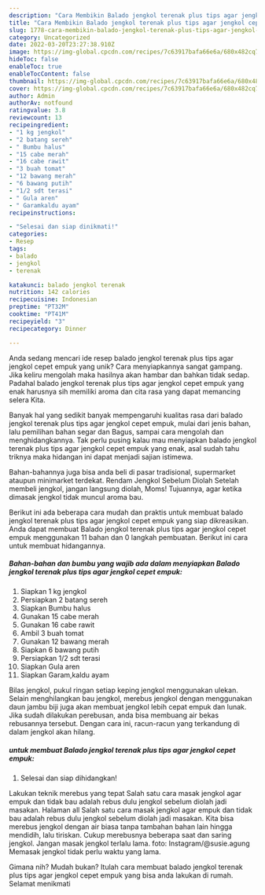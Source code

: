```yaml
---
description: "Cara Membikin Balado jengkol terenak plus tips agar jengkol cepet empuk yang Lezat"
title: "Cara Membikin Balado jengkol terenak plus tips agar jengkol cepet empuk yang Lezat"
slug: 1778-cara-membikin-balado-jengkol-terenak-plus-tips-agar-jengkol-cepet-empuk-yang-lezat
category: Uncategorized
date: 2022-03-20T23:27:38.910Z
image: https://img-global.cpcdn.com/recipes/7c63917bafa66e6a/680x482cq70/balado-jengkol-terenak-plus-tips-agar-jengkol-cepet-empuk-foto-resep-utama.jpg
hideToc: false
enableToc: true
enableTocContent: false
thumbnail: https://img-global.cpcdn.com/recipes/7c63917bafa66e6a/680x482cq70/balado-jengkol-terenak-plus-tips-agar-jengkol-cepet-empuk-foto-resep-utama.jpg
cover: https://img-global.cpcdn.com/recipes/7c63917bafa66e6a/680x482cq70/balado-jengkol-terenak-plus-tips-agar-jengkol-cepet-empuk-foto-resep-utama.jpg
author: Admin
authorAv: notfound
ratingvalue: 3.8
reviewcount: 13
recipeingredient:
- "1 kg jengkol"
- "2 batang sereh"
- " Bumbu halus"
- "15 cabe merah"
- "16 cabe rawit"
- "3 buah tomat"
- "12 bawang merah"
- "6 bawang putih"
- "1/2 sdt terasi"
- " Gula aren"
- " Garamkaldu ayam"
recipeinstructions:

- "Selesai dan siap dinikmati!"
categories:
- Resep
tags:
- balado
- jengkol
- terenak

katakunci: balado jengkol terenak 
nutrition: 142 calories
recipecuisine: Indonesian
preptime: "PT32M"
cooktime: "PT41M"
recipeyield: "3"
recipecategory: Dinner

---
```





Anda sedang mencari ide resep balado jengkol terenak plus tips agar jengkol cepet empuk yang unik? Cara menyiapkannya sangat gampang. Jika keliru mengolah maka hasilnya akan hambar dan bahkan tidak sedap. Padahal balado jengkol terenak plus tips agar jengkol cepet empuk yang enak harusnya sih memiliki aroma dan cita rasa yang dapat memancing selera Kita.





Banyak hal yang sedikit banyak mempengaruhi kualitas rasa dari balado jengkol terenak plus tips agar jengkol cepet empuk, mulai dari jenis bahan, lalu pemilihan bahan segar dan Bagus, sampai cara mengolah dan menghidangkannya. Tak perlu pusing kalau mau menyiapkan balado jengkol terenak plus tips agar jengkol cepet empuk yang enak,      asal sudah tahu triknya maka hidangan ini dapat menjadi sajian istimewa.














Bahan-bahannya juga bisa anda beli di pasar tradisional, supermarket ataupun minimarket terdekat. Rendam Jengkol Sebelum Diolah Setelah membeli jengkol, jangan langsung diolah, Moms! Tujuannya, agar ketika dimasak jengkol tidak muncul aroma bau.






Berikut ini ada beberapa cara mudah dan praktis untuk membuat balado jengkol terenak plus tips agar jengkol cepet empuk yang siap dikreasikan. Anda dapat membuat Balado jengkol terenak plus tips agar jengkol cepet empuk menggunakan 11 bahan dan 0 langkah pembuatan. Berikut ini cara untuk membuat hidangannya.

<!--inarticleads1-->

##### Bahan-bahan dan bumbu yang wajib ada dalam menyiapkan Balado jengkol terenak plus tips agar jengkol cepet empuk:

1. Siapkan 1 kg jengkol
1. Persiapkan 2 batang sereh
1. Siapkan  Bumbu halus
1. Gunakan 15 cabe merah
1. Gunakan 16 cabe rawit
1. Ambil 3 buah tomat
1. Gunakan 12 bawang merah
1. Siapkan 6 bawang putih
1. Persiapkan 1/2 sdt terasi
1. Siapkan  Gula aren
1. Siapkan  Garam,kaldu ayam


Bilas jengkol, pukul ringan setiap keping jengkol menggunakan ulekan. Selain menghilangkan bau jengkol, merebus jengkol dengan menggunakan daun jambu biji juga akan membuat jengkol lebih cepat empuk dan lunak. Jika sudah dilakukan perebusan, anda bisa membuang air bekas rebusannya tersebut. Dengan cara ini, racun-racun yang terkandung di dalam jengkol akan hilang. 

<!--inarticleads2-->

#####  untuk membuat Balado jengkol terenak plus tips agar jengkol cepet empuk:


1. Selesai dan siap dihidangkan!

Lakukan teknik merebus yang tepat Salah satu cara masak jengkol agar empuk dan tidak bau adalah rebus dulu jengkol sebelum diolah jadi masakan. Halaman all Salah satu cara masak jengkol agar empuk dan tidak bau adalah rebus dulu jengkol sebelum diolah jadi masakan. Kita bisa merebus jengkol dengan air biasa tanpa tambahan bahan lain hingga mendidih, lalu tiriskan. Cukup merebusnya beberapa saat dan saring jengkol. Jangan masak jengkol terlalu lama. foto: Instagram/@susie.agung Memasak jengkol tidak perlu waktu yang lama. 

Gimana nih? Mudah bukan? Itulah cara membuat balado jengkol terenak plus tips agar jengkol cepet empuk yang bisa anda lakukan di rumah. Selamat menikmati

